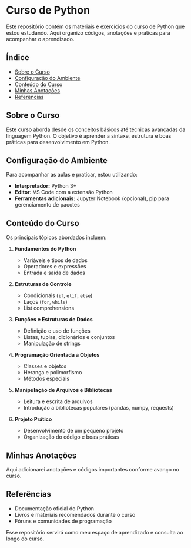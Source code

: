 # Curso de Python

Este repositório contém os materiais e exercícios do curso de Python que estou estudando. Aqui organizo códigos, anotações e práticas para acompanhar o aprendizado.

## Índice

- [Sobre o Curso](#sobre-o-curso)
- [Configuração do Ambiente](#configuracao-do-ambiente)
- [Conteúdo do Curso](#conteudo-do-curso)
- [Minhas Anotações](#minhas-anotacoes)
- [Referências](#referencias)

## Sobre o Curso

Este curso aborda desde os conceitos básicos até técnicas avançadas da linguagem Python. O objetivo é aprender a sintaxe, estrutura e boas práticas para desenvolvimento em Python.

## Configuração do Ambiente

Para acompanhar as aulas e praticar, estou utilizando:
- **Interpretador:** Python 3+
- **Editor:** VS Code com a extensão Python
- **Ferramentas adicionais:** Jupyter Notebook (opcional), pip para gerenciamento de pacotes

## Conteúdo do Curso

Os principais tópicos abordados incluem:

1. **Fundamentos do Python**
   - Variáveis e tipos de dados
   - Operadores e expressões
   - Entrada e saída de dados

2. **Estruturas de Controle**
   - Condicionais (`if`, `elif`, `else`)
   - Laços (`for`, `while`)
   - List comprehensions

3. **Funções e Estruturas de Dados**
   - Definição e uso de funções
   - Listas, tuplas, dicionários e conjuntos
   - Manipulação de strings

4. **Programação Orientada a Objetos**
   - Classes e objetos
   - Herança e polimorfismo
   - Métodos especiais

5. **Manipulação de Arquivos e Bibliotecas**
   - Leitura e escrita de arquivos
   - Introdução a bibliotecas populares (pandas, numpy, requests)

6. **Projeto Prático**
   - Desenvolvimento de um pequeno projeto
   - Organização do código e boas práticas

## Minhas Anotações

Aqui adicionarei anotações e códigos importantes conforme avanço no curso.

## Referências

- Documentação oficial do Python
- Livros e materiais recomendados durante o curso
- Fóruns e comunidades de programação

Esse repositório servirá como meu espaço de aprendizado e consulta ao longo do curso.
```

